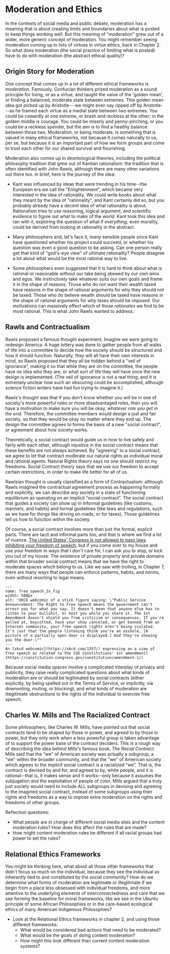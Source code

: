 # Moderation and Ethics

In the contexts of social media and public debate, moderation has a meaning that is about creating limits and boundaries about what is posted to keep things working well. But this meaning of "moderation" grew out of a wider, more generic concept of moderation. You might remember seeing moderation coming up in lists of virtues in virtue ethics, back in Chapter 2. So what does moderation (the social practice of limiting what is posted) have to do with moderation (the abstract ethical quality)?

## Origin Story for Moderation

One concept that comes up in a lot of different ethical frameworks is _moderation_. Famously, Confucian thinkers prized moderation as a sound principle for living, or as a virtue, and taught the value of the 'golden mean', or finding a balanced, moderate state between extremes. This golden mean idea got picked up by Aristotle---we might even say ripped off by Aristotle---as he framed each virtue as a medial state between two extremes. You could be cowardly at one extreme, or brash and reckless at the other; in the golden middle is courage. You could be miserly and penny-pinching, or you could be a reckless spender, but the aim is to find a healthy balance between those two. Moderation, or being moderate, is something that is valued in many ethical frameworks, not because it comes naturally to us, per se, but because it is an important part of how we form groups and come to trust each other for our shared survival and flourishing.

Moderation also comes up in deontological theories, including the political philosophy tradition that grew out of Kantian rationalism: the tradition that is often identified with John Rawls, although there are many other variations out there too. In brief, here is the journey of the idea:
- Kant was influenced by ideas that were trending in his time--the European era we call the "Enlightenment", which became very interested in the idea of rationality. We could write books about what they meant by the idea of "rationality", and Kant certainly did so, but you probably already have a decent idea of what rationality is about. Rationalism tries to use reasoning, logical argument, and scientific evidence to figure out what to make of the world. Kant took this idea and ran with it, exploring the question of what if _everything_, even morality, could be derived from looking at rationality in the abstract.

- Many philosophers and, let's face it, many sensible people since Kant have questioned whether his project could succeed, or whether his question was even a good question to be asking. Can one person really get that kind of "god's-eye view" of ultimate rationality? People disagree a lot about what would be the most rational way to live.

- Some philosophers even suggested that it is hard to think about what is rational or reasonable without our take being skewed by our own aims and egos. We instinctively take whatever suits our own goals and frame it in the shape of reasons. Those who do not want their wealth taxed have reasons in the shape of rational arguments for why they should not be taxed. Those who do believe wealth should be taxed have reasons in the shape of rational arguments for why taxes should be imposed. Our motivations can massively effect which of those _rationales_ we find to be most rational. This is what John Rawls wanted to address.

## Rawls and Contractualism

Rawls proposed a famous thought experiment. Imagine we were going to redesign America. A huge lottery was done to gather people from all walks of life into a committee to decide how the society should be structured and how it should function. Naturally, they will all have their own interests in mind, so Rawls proposed that they all be hidden behind a "veil of ignorance", making it so that while they are on the committee, the people have no idea who they are, or what sort of life they will have once the new design is implemented. (The veil of ignorance is not a real thing, and it is extremely unclear how such an obscuring could be accomplished, although science fiction writers have had fun trying to imagine it.)

Rawls's thought was that if you don't know whether you will be in one of society's more powerful roles or more disadvantaged roles, then you will have a motivation to make sure you will be okay, _whatever role you get in the end_. Therefore, the committee members would design a just and fair society, so that they would be okay no matter where they end up. The design the committee agrees to forms the basis of a new "social contract", or agreement about how society works.

Theoretically, a social contract would guide us in how to live safely and fairly with each other, although injustice in the social contract means that these benefits are not always achieved. By "agreeing" to a social contract, we agree to let that contract moderate our natural rights as individual moral and rational agents. Natural Rights theory says no one should restrict my freedoms. Social Contract theory says that we use our freedom to accept certain restrictions, in order to make life better for all of us.

Rawlsian thought is usually classified as a form of Contractualism: although Rawls imagined the contractual agreement process as happening formally and explicitly, we can describe any society in a state of functioning equilibrium as operating on an implicit "social contract". The social contract that guides a society can show up in informal guidelines (like customs, manners, and habits) and formal guidelines (like laws and regulations, such as we have for things like driving on roads, or for taxes). Those guidelines tell us how to function within the society.

Of course, a social contract involves more than just the formal, explicit parts. There are tacit and informal parts too, and that is where we find a lot of nuance. [The United States' Congress is not allowed to pass laws inhibiting your freedom of speech](https://constitution.congress.gov/constitution/amendment-1/), but if you come over to my house and use your freedom in ways that I don't care for, I can ask you to stop, or kick you out of my house. The existence of private property and private domains within that broader social contract means that we have the right to moderate spaces which belong to us. Like we saw with trolling, in Chapter 7, there are many ways that people can enforce patterns, habits, and norms, even without resorting to legal means.

```{figure} free_speech_2x.png
---
name: free_speech_2x_fig
width: 500px
alt: "XKCD webcomic of a stick figure saying: \"Public Service Announcement: The Right to Free Speech means the government can't arrest you for what you say. It doesn't mean that anyone else has to listen to your bullshit, or host you while you share it. The 1st Amendment doesn't shield you from criticism or consequences. If you're yelled at, boycotted, have your show canceled, or get banned from an Internet community, your free speech rights aren't being violated. It's just that the people listening think you're an asshole, [A picture of a partially open door is displayed.] And they're showing you the door.\""
---
An [xkcd webcomic](https://xkcd.com/1357/) expressing an a view of free speech as related to the [US Constitutions' 1st amendment](https://constitution.congress.gov/constitution/amendment-1/)
```

Because social media spaces involve a complicated interplay of privacy and publicity, they raise really complicated questions about what kinds of moderation are or should be legitimated by social contracts (either explicitly, by being spelled out in the Terms of Service, or implicitly, via downvoting, muting, or blocking), and what kinds of moderation are illegitimate obstructions to the rights of the individual to exercise free speech.


## Charles W. Mills and The Racialized Contract
Some philosophers, like Charles W. Mills, have pointed out that social contracts tend to be shaped by those in power, and agreed to by those in power, but they only work when a less powerful group is taken advantage of to support the power base of the contract deciders. This is a rough way of describing the idea behind Mills's famous book, _The Racial Contract_. Mills said that the "we" of American society was actually a subgroup, a "we" within the broader community, and that the "we" of American society which agrees to the implicit social contract is a racialized "we". That is, the contract is devised by and for, and agreed to by, white people, and it is rational--that is, it makes sense and it works--only because it assumes the subjugation and the exploitation of people of color. Mills argued that a truly just society would need to include ALL subgroups in devising and agreeing to the imagined social contract, instead of some subgroups using their rights and freedoms as a way to impose extra moderation on the rights and freedoms of other groups.

Reflection questions:
- What people are in charge of different social media sites and the content moderation rules? How does this affect the rules that are made?
- How might content moderation rules be different if all racial groups had power to set the rules?

## Relational Ethics Frameworks
You might be thinking here, what about all those other frameworks that didn't focus so much on the individual, because they see the individual as inherently tied to and constituted by the social community? How do we determine what forms of moderation are legitimate or illegitimate if we begin from a place less obsessed with individual freedoms, and more attentive to the underlying elements of interconnectedness and care that we see forming the baseline for moral frameworks, like we see in the Ubuntu principle of some African Philosophies or in the care-based ecological ethics of many American Indigenous Philosophies?

- Look at the Relational Ethics frameworks in chapter 2, and using those different frameworks:
  - What would be considered bad actions that need to be moderated?
  - What would be the goals of doing content moderation?
  - How might this look different than current content moderation systems?
